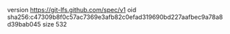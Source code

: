 version https://git-lfs.github.com/spec/v1
oid sha256:c47309b8f0c57ac7369e3afb82c0efad319690bd227aafbec9a78a8d39bab045
size 532
